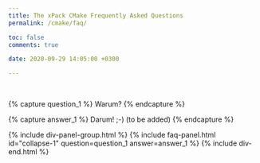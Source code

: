 ```yaml
---
title: The xPack CMake Frequently Asked Questions
permalink: /cmake/faq/

toc: false
comments: true

date: 2020-09-29 14:05:00 +0300

---
```


<br/>

{% capture question_1 %}
Warum?
{% endcapture %}

{% capture answer_1 %}
Darum! ;-) (to be added)
{% endcapture %}

{% include div-panel-group.html %}
{% include faq-panel.html id="collapse-1" question=question_1 answer=answer_1 %}
{% include div-end.html %}
